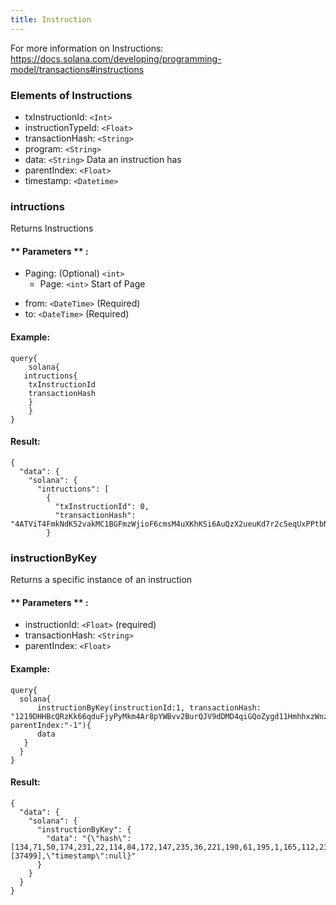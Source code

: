 ```yaml
---
title: Instruction
---
```


For more information on Instructions: https://docs.solana.com/developing/programming-model/transactions#instructions

### Elements of Instructions
* txInstructionId: `<Int>` 
* instructionTypeId: `<Float>` 
* transactionHash: `<String>` 
* program: `<String>` 
* data: `<String>` Data an instruction has
* parentIndex: `<Float>` 
* timestamp: `<Datetime>`


### intructions
Returns Instructions


#### ** Parameters ** : 
* Paging: (Optional) `<int>` 
  - Page: `<int>` Start of Page 
- from: `<DateTime>` (Required)
- to: `<DateTime>` (Required)


#### Example:
```
query{
	solana{
   intructions{
    txInstructionId
    transactionHash
  	}
	}
}
```

#### Result:
```
{
  "data": {
    "solana": {
      "intructions": [
        {
          "txInstructionId": 0,
          "transactionHash": "4ATViT4FmkNdK52vakMC1BGFmzWjioF6cmsM4uXKhKSi6AuQzX2ueuKd7r2c5eqUxPPtbNCwJnH6nhAhLsj955YF"
        }
```

### instructionByKey
Returns a specific instance of an instruction

#### ** Parameters ** : 
* instructionId: `<Float>` (required) 
* transactionHash: `<String>` 
* parentIndex: `<Float>` 

#### Example:
```
query{
  solana{
	  instructionByKey(instructionId:1, transactionHash: "1219DHHBcQRzKk66qduFjyPyMkm4Ar8pYWBvv2BurQJV9dDMD4qiGQoZygd11HmhhxzWnzuLYC63hDQX9Yu2YAjP", parentIndex:"-1"){
      data
   }
  }
}
```

#### Result:
```
{
  "data": {
    "solana": {
      "instructionByKey": {
        "data": "{\"hash\":[134,71,50,174,231,22,114,84,172,147,235,36,221,190,61,195,1,165,112,236,109,176,46,150,57,137,159,36,217,247,180,201],\"slots\":[37499],\"timestamp\":null}"
      }
    }
  }
}
```

